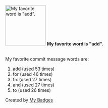 <img src="https://github.com/my-badges/my-badges/blob/master/src/all-badges/favorite-word/favorite-word.png?raw=true" alt="My favorite word is &quot;add&quot;." title="My favorite word is &quot;add&quot;." width="128">
<strong>My favorite word is &quot;add&quot;.</strong>
<br><br>

My favorite commit message words are:

1. add (used 53 times)
2. for (used 46 times)
3. fix (used 27 times)
4. and (used 27 times)
5. to (used 26 times)


Created by <a href="https://github.com/my-badges/my-badges">My Badges</a>